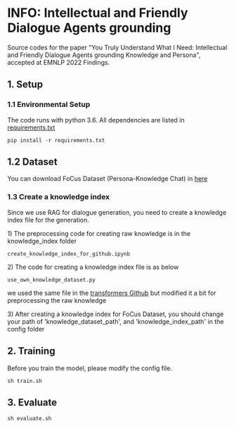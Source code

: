 # INFO: Intellectual and Friendly Dialogue Agents grounding
Source codes for the paper "You Truly Understand What I Need: Intellectual and Friendly Dialogue Agents grounding Knowledge and Persona", accepted at EMNLP 2022 Findings.



## 1. Setup

### 1.1 Environmental Setup
The code runs with python 3.6.
All dependencies are listed in [requirements.txt](INFO_final/INFO/requirements.txt)

`pip install -r requirements.txt`

## 1.2 Dataset
You can download FoCus Dataset (Persona-Knowledge Chat) in [here](https://github.com/pkchat-focus/FoCus)

### 1.3 Create a knowledge index
Since we use RAG for dialogue generation, you need to create a knowledge index file for the generation.

1\) The preprocessing code for creating raw knowledge is in the knowledge_index folder
```
create_knowledge_index_for_github.ipynb
```
2\) The code for creating a knowledge index file is as below
```
use_own_knowledge_dataset.py
```
we used the same file in the [transformers Github](https://github.com/huggingface/transformers/blob/main/examples/research_projects/rag/use_own_knowledge_dataset.py) but modified it a bit for preprocessing the raw knowledge


3\) After creating a knowledge index for FoCus Dataset, you should change your path of 'knowledge_dataset_path', and 'knowledge_index_path' in the config folder

## 2. Training
Before you train the model, please modify the config file. 
```
sh train.sh
```

## 3. Evaluate
```
sh evaluate.sh
```

